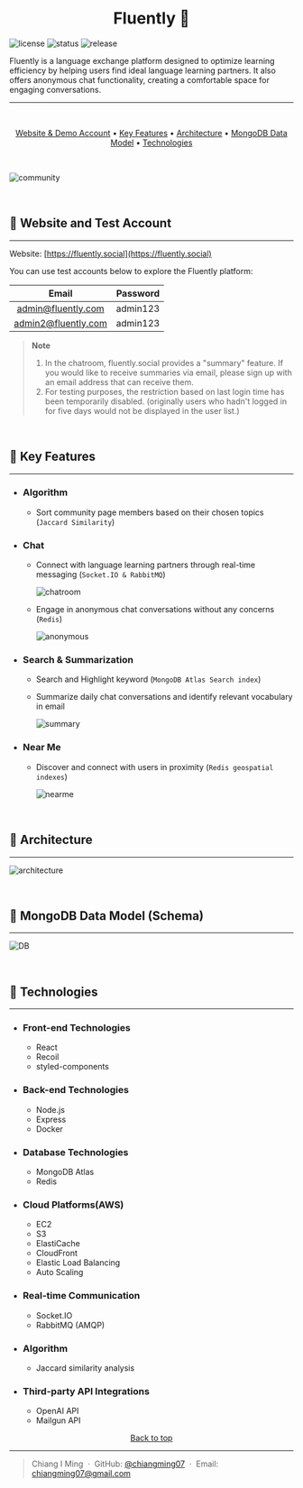 <h1 id="top" align="center">
  Fluently 🌱
</h1>

![license](https://img.shields.io/badge/license-MIT-green)
![status](https://img.shields.io/badge/status-active-blue)
![release](https://img.shields.io/badge/release-v1.0.0-red)

Fluently is a language exchange platform designed to optimize learning efficiency by helping users find ideal language learning partners. It also offers anonymous chat functionality, creating a comfortable space for engaging conversations.

---

<br>

<p align="center">
  <a href="#website-and-demo-account">Website & Demo Account</a>  •
  <a href="#key-features">Key Features</a> •
  <a href="#architecture">Architecture</a> •
  <a href="#mongodb-data-model">MongoDB Data Model</a> •
  <a href="#technologies">Technologies</a>
</p>

<br>

![community](https://fluently-upload-s3-bucket.s3.ap-northeast-1.amazonaws.com/community.png)

<br>

<h2 id="website-and-demo-account">🌱 Website and Test Account</h2>

---

Website: [https://fluently.social](https://fluently.social)

You can use test accounts below to explore the Fluently platform:

|        Email        | Password |
| :-----------------: | :------: |
| admin@fluently.com  | admin123 |
| admin2@fluently.com | admin123 |

> **Note**
>
> 1. In the chatroom, fluently.social provides a "summary" feature. If you would like to receive summaries via email, please sign up with an email address that can receive them.
> 2. For testing purposes, the restriction based on last login time has been temporarily disabled. (originally users who hadn't logged in for five days would not be displayed in the user list.)

<br>

<h2 id="key-features">🌱 Key Features</h2>

---

- ### Algorithm

  - Sort community page members based on their chosen topics (`Jaccard Similarity`)

- ### Chat

  - Connect with language learning partners through real-time messaging (`Socket.IO & RabbitMQ`)

    ![chatroom](https://fluently-upload-s3-bucket.s3.ap-northeast-1.amazonaws.com/chat_1.gif)

  - Engage in anonymous chat conversations without any concerns (`Redis`)

    ![anonymous](https://fluently-upload-s3-bucket.s3.ap-northeast-1.amazonaws.com/anonymous_1.gif)

- ### Search & Summarization

  - Search and Highlight keyword (`MongoDB Atlas Search index`)
  - Summarize daily chat conversations and identify relevant vocabulary in email

    ![summary](https://fluently-upload-s3-bucket.s3.ap-northeast-1.amazonaws.com/summary_1.gif)

- ### Near Me

  - Discover and connect with users in proximity (`Redis geospatial indexes`)

    ![nearme](https://fluently-upload-s3-bucket.s3.ap-northeast-1.amazonaws.com/nearme_1.gif)

<br>

<h2 id="architecture">🌱 Architecture</h2>

---

![architecture](https://fluently-upload-s3-bucket.s3.ap-northeast-1.amazonaws.com/fluently_readme.png)

<br>

<h2 id="mongodb-data-model">🌱 MongoDB Data Model (Schema)</h2>

---

![DB](https://fluently-upload-s3-bucket.s3.ap-northeast-1.amazonaws.com/fluently_DB_diagram.png)

<br>

<h2 id="technologies">🌱 Technologies</h2>

---

- ### Front-end Technologies

  - React
  - Recoil
  - styled-components

- ### Back-end Technologies

  - Node.js
  - Express
  - Docker

- ### Database Technologies

  - MongoDB Atlas
  - Redis

- ### Cloud Platforms(AWS)

  - EC2
  - S3
  - ElastiCache
  - CloudFront
  - Elastic Load Balancing
  - Auto Scaling

- ### Real-time Communication

  - Socket.IO
  - RabbitMQ (AMQP)

- ### Algorithm

  - Jaccard similarity analysis

- ### Third-party API Integrations
  - OpenAI API
  - Mailgun API

<div align="center">
  <a href="#top">Back to top</a>
</div>

---

> Chiang I Ming &nbsp;&middot;&nbsp;
> GitHub: [@chiangming07](https://github.com/chiangming07/Fluently-Social) &nbsp;&middot;&nbsp;
> Email: [chiangming07@gmail.com](chiangming07@gmail.com)
